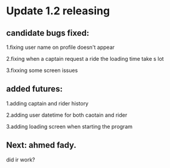 # Update 1.2 releasing

## candidate bugs fixed:
1.fixing user name on profile doesn't appear

2.fixing when a captain request a ride the loading time take s lot

3.fixxing some screen issues

## added futures:
1.adding captain and rider history

2.adding user datetime for both caotain and rider

3.adding loading screen when starting the program

## Next: ahmed fady.

did ir work?
 
